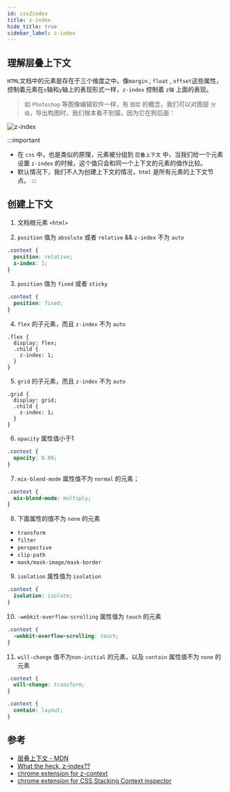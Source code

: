 ```yaml
---
id: cssZindex
title: z-index
hide_title: true
sidebar_label: z-index
---
```


## 理解层叠上下文

`HTML`文档中的元素是存在于三个维度之中。像`margin` , `float` , `offset`这些属性，控制着元素在`x`轴和`y`轴上的表现形式一样，`z-index` 控制着 `z轴` 上面的表现。

> 如 `Photoshop` 等图像编辑软件一样，有 `图层` 的概念，我们可以对图层 `分组`，导出构图时，我们根本看不到猫，因为它在狗后面：

![z-index](https://www.joshwcomeau.com/_next/image?url=%2Fimages%2Fstacking-contexts%2Fphotoshop-groups.png&w=384&q=75)

:::important

- 在 `css` 中，也是类似的原理，元素被分组到 `层叠上下文` 中，当我们给一个元素设置 `z-index` 的时候，这个值只会和同一个上下文的元素的值作比较。
- 默认情况下，我们不人为创建上下文的情况，`html` 是所有元素的上下文节点。
:::

## 创建上下文

1. 文档根元素 `<html>`

2. `position` 值为 `absolute` 或者 `relative` && `z-index` 不为 `auto`

  ```css
  .context {
    position: relative;
    z-index: 1;
  }
  ```

3. `position` 值为 `fixed` 或者 `sticky`

  ```css
  .context {
    position: fixed;
  }
  ```

4. `flex` 的子元素，而且 `z-index` 不为 `auto`

  ```less
  .flex {
    display: flex;
    .child {
      z-index: 1;
    }
  }
  ```

5. `grid` 的子元素，而且 `z-index` 不为 `auto`

  ```less
  .grid {
    display: grid;
    .child {
      z-index: 1;
    }
  }
  ```

6. `opacity` 属性值小于1

  ```css
  .context {
    opacity: 0.99;
  }
  ```

7. `mix-blend-mode` 属性值不为 `normal` 的元素；

  ```css
  .context {
    mix-blend-mode: multiply;
  }
  ```

8. 下面属性的值不为 `none` 的元素

- `transform`
- `filter`
- `perspective`
- `clip-path`
- `mask/mask-image/mask-border`

9. `isolation` 属性值为 `isolation`

  ```css
  .context {
    isolation: isolate;
  }
  ```

10. `-webkit-overflow-scrolling` 属性值为 `touch` 的元素

  ```css
  .context {
    -webkit-overflow-scrolling: touch;
  }
  ```

11. `will-change` 值不为`non-initial` 的元素，以及 `contain` 属性值不为 `none` 的元素

  ```css
  .context {
    will-change: transform;
  }

  .context {
    contain: layout;
  }
  ```

## 参考

- [层叠上下文 - MDN](https://developer.mozilla.org/zh-CN/docs/Web/CSS/CSS_Positioning/Understanding_z_index/The_stacking_context)
- [What the heck, z-index??](https://www.joshwcomeau.com/css/stacking-contexts/)
- [chrome extension for z-context](https://chrome.google.com/webstore/detail/z-context/jigamimbjojkdgnlldajknogfgncplbh)
- [chrome extension for CSS Stacking Context inspector](https://chrome.google.com/webstore/detail/css-stacking-context-insp/apjeljpachdcjkgnamgppgfkmddadcki)